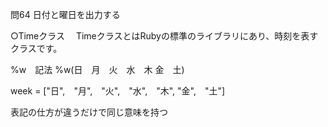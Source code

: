 問64 日付と曜日を出力する

○Timeクラス
　TimeクラスとはRubyの標準のライブラリにあり、時刻を表すクラスです。
 
%w　記法
  %w(日　月　火　水　木 金　土)
  
  week = ["日",　"月",　"火",　"水",　"木", "金",　"土"]
  
  表記の仕方が違うだけで同じ意味を持つ
